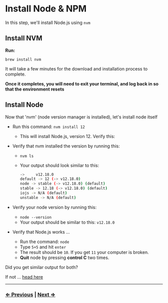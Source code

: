 # Install Node & NPM

In this step, we'll install Node.js using `nvm`

## Install NVM

**Run:**

`brew install nvm`

It will take a few minutes for the download and installation process to complete.

**Once it completes, you will need to exit your terminal, and log back in so that the environment resets**

## Install Node

Now that 'nvm' (node version manager is installed), let's install node itself

- Run this command: `nvm install 12`
  - This will install Node.js, version 12. Verify this:
- Verify that nvm installed the version by running this:
  - `nvm ls`
  - Your output should look similar to this:

    ```bash
    ->     v12.18.0
    default -> 12 (-> v12.18.0)
    node -> stable (-> v12.18.0) (default)
    stable -> 12.18 (-> v12.18.0) (default)
    iojs -> N/A (default)
    unstable -> N/A (default)
    ```

- Verify your node version by running this:
  - `node --version`
  - Your output should be similar to this:
    `v12.18.0`

- Verify that Node.js works ...
  - Run the command: `node`
  - Type `5+5` and hit `enter`
  - The result should be `10`.  If you get `11` your computer is broken.
  - **Quit** node by pressing **control C** two times.

Did you get similar output for both?

If not ... [head here](../error/error.md)

---

### [⇐ Previous](./3-homebrew.md) | [Next ⇒](./5-git.md)
